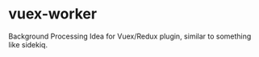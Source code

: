 # vuex-worker

Background Processing Idea for Vuex/Redux plugin, similar to something like sidekiq.
